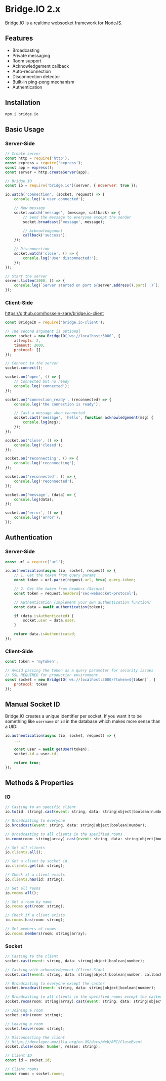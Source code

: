 # Bridge.IO 2.x
Bridge.IO is a realtime websocket framework for NodeJS.

## Features
- Broadcasting
- Private messaging
- Room support
- Acknowledgement callback
- Auto-reconnection
- Disconnection detector
- Built-in ping-pong mechanism
- Authentication

## Installation
```bash
npm i bridge.io
```

## Basic Usage
### Server-Side
```javascript
// Create server
const http = require('http');
const express = require('express');
const app = express();
const server = http.createServer(app);

// Bridge.IO
const io = require('bridge.io')(server, { noServer: true });

io.watch('connection', (socket, request) => {
    console.log('A user connected');

    // New message
    socket.watch('message', (message, callback) => {
        // Send the message to everyone except the sender
        socket.broadcast('message', message);

        // Acknowledgement
        callback('success');
    });

    // Disconnection
    socket.watch('close', () => {
        console.log('User disconnected!');
    });
});

// Start the server
server.listen(3000, () => {
    console.log(`Server started on port ${server.address().port} :)`);
});
```

### Client-Side
https://github.com/hossein-zare/bridge.io-client
```javascript
const BridgeIO = require('bridge.io-client');

// The second argument is optional
const socket = new BridgeIO(`ws://localhost:3000`, {
    attempts: 2,
    timeout: 2000,
    protocol: []
});

// Connect to the server
socket.connect();

socket.on('open', () => {
    // Connected but no ready
    console.log('connected');
});

socket.on('connection_ready', (reconnected) => {
    console.log('the connection is ready');

    // Cast a message when connected
    socket.cast('message', 'hello', function acknowledgement(msg) {
        console.log(msg);
    });
});

socket.on('close', () => {
    console.log('closed');
});

socket.on('reconnecting', () => {
    console.log('reconnecting');
});

socket.on('reconnected', () => {
    console.log('reconnected');
});

socket.on('message', (data) => {
    console.log(data);
});

socket.on('error', () => {
    console.log('error');
});
```

## Authentication
### Server-Side
```javascript
const url = require('url');

io.authentication(async (io, socket, request) => {
    // 1. Get the token from query params
    const token = url.parse(request.url, true).query.token;

    // 2. Get the token from headers (Secure)
    const token = request.headers['sec-websocket-protocol'];

    // Authentication (Implement your own authentication function)
    const data = await authentication(token);

    if (data.isAuthenticated) {
        socket.user = data.user;
    }

    return data.isAuthenticated;
});
```

### Client-Side
```javascript
const token = 'myToken';

// Avoid passing the token as a query parameter for security issues
// SSL REQUIRED for production environment
const socket = new BridgeIO(`ws://localhost:3000/?token=${token}`, {
    protocol: token
});
```

## Manual Socket ID
Bridge.IO creates a unique identifier per socket, If you want it to be something like `username` or `id` in the database which makes more sense than a UID:
```javascript
io.authentication(async (io, socket, request) => {
    ...

    const user = await getUser(token);
    socket.id = user.id;

    return true;
});
```

## Methods & Properties
### IO
```javascript
// Casting to an specific client
io.to(id: string).cast(event: string, data: string|object|boolean|number);

// Broadcasting to everyone
io.broadcast(event: string, data: string|object|boolean|number);

// Broadcasting to all clients in the specified rooms
io.room(room: string|array).cast(event: string, data: string|object|boolean|number);

// Get all clients
io.clients.all();

// Get a client by socket id
io.clients.get(id: string);

// Check if a client exists
io.clients.has(id: string);

// Get all rooms
io.rooms.all();

// Get a room by name
io.rooms.get(room: string);

// Check if a client exists
io.rooms.has(room: string);

// Get members of rooms
io.rooms.members(room: string|array);
```

### Socket
```javascript
// Casting to the client
socket.cast(event: string, data: string|object|boolean|number);

// Casting with acknowledgement (Client-Side)
socket.cast(event: string, data: string|object|boolean|number, callback: () => void);

// Broadcasting to everyone except the caster
socket.broadcast(event: string, data: string|object|boolean|number);

// Broadcasting to all clients in the specified rooms except the caster
socket.room(room: string|array).cast(event: string, data: string|object|boolean|number);

// Joining a room
socket.join(room: string);

// Leaving a room
socket.leave(room: string);

// Disconnecting the client
// https://developer.mozilla.org/en-US/docs/Web/API/CloseEvent
socket.close(code: Number, reason: string);

// Client ID
const id = socket.id;

// Client rooms
const rooms = socket.rooms;
```